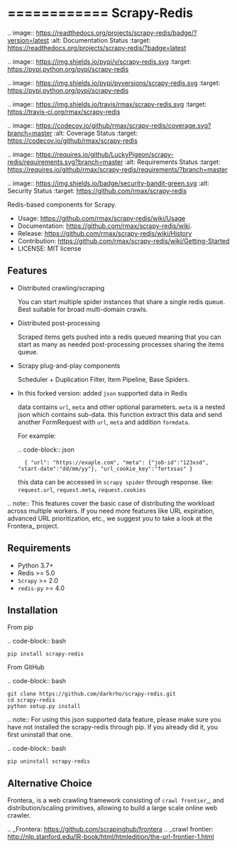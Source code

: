 ============
Scrapy-Redis
============

.. image:: https://readthedocs.org/projects/scrapy-redis/badge/?version=latest
        :alt: Documentation Status
        :target: https://readthedocs.org/projects/scrapy-redis/?badge=latest

.. image:: https://img.shields.io/pypi/v/scrapy-redis.svg
        :target: https://pypi.python.org/pypi/scrapy-redis

.. image:: https://img.shields.io/pypi/pyversions/scrapy-redis.svg
        :target: https://pypi.python.org/pypi/scrapy-redis

.. image:: https://img.shields.io/travis/rmax/scrapy-redis.svg
        :target: https://travis-ci.org/rmax/scrapy-redis

.. image:: https://codecov.io/github/rmax/scrapy-redis/coverage.svg?branch=master
        :alt: Coverage Status
        :target: https://codecov.io/github/rmax/scrapy-redis

.. image:: https://requires.io/github/LuckyPigeon/scrapy-redis/requirements.svg?branch=master
        :alt: Requirements Status
        :target: https://requires.io/github/rmax/scrapy-redis/requirements/?branch=master

.. image:: https://img.shields.io/badge/security-bandit-green.svg
        :alt: Security Status
        :target: https://github.com/rmax/scrapy-redis
    
Redis-based components for Scrapy.

* Usage: https://github.com/rmax/scrapy-redis/wiki/Usage
* Documentation: https://github.com/rmax/scrapy-redis/wiki.
* Release: https://github.com/rmax/scrapy-redis/wiki/History
* Contribution: https://github.com/rmax/scrapy-redis/wiki/Getting-Started
* LICENSE: MIT license

Features
--------

* Distributed crawling/scraping

    You can start multiple spider instances that share a single redis queue.
    Best suitable for broad multi-domain crawls.

* Distributed post-processing

    Scraped items gets pushed into a redis queued meaning that you can start as
    many as needed post-processing processes sharing the items queue.

* Scrapy plug-and-play components

    Scheduler + Duplication Filter, Item Pipeline, Base Spiders.

* In this forked version: added ``json`` supported data in Redis

    data contains ``url``, ```meta``` and other optional parameters. ``meta`` is a nested json which contains sub-data.
    this function extract this data and send another FormRequest with ``url``, ``meta`` and addition ``formdata``.

    For example:

    .. code-block:: json

        { "url": "https://exaple.com", "meta": {"job-id":"123xsd", "start-date":"dd/mm/yy"}, "url_cookie_key":"fertxsas" }

    this data can be accessed in `scrapy spider` through response.
    like: `request.url`, `request.meta`, `request.cookies`
    
.. note:: This features cover the basic case of distributing the workload across multiple workers. If you need more features like URL expiration, advanced URL prioritization, etc., we suggest you to take a look at the Frontera_ project.

Requirements
------------

* Python 3.7+
* Redis >= 5.0
* ``Scrapy`` >=  2.0
* ``redis-py`` >= 4.0

Installation
------------

From pip 

.. code-block:: bash

    pip install scrapy-redis

From GitHub

.. code-block:: bash

    git clone https://github.com/darkrho/scrapy-redis.git
    cd scrapy-redis
    python setup.py install

.. note:: For using this json supported data feature, please make sure you have not installed the scrapy-redis through pip. If you already did it, you first uninstall that one.
  
.. code-block:: bash

    pip uninstall scrapy-redis

Alternative Choice
---------------------------

Frontera_  is a web crawling framework consisting of `crawl frontier`_, and distribution/scaling primitives, allowing to build a large scale online web crawler.

.. _Frontera: https://github.com/scrapinghub/frontera
.. _crawl frontier: http://nlp.stanford.edu/IR-book/html/htmledition/the-url-frontier-1.html